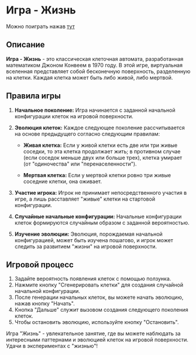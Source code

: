 # Игра - Жизнь

Можно поиграть нажав [тут](https://sonochiwa.github.io/life/)

## Описание

**Игра - Жизнь** - это классическая клеточная автомата, разработанная математиком Джоном Конвеем в 1970 году. В этой игре, виртуальная вселенная представляет собой бесконечную поверхность, разделенную на клетки. Каждая клетка может быть либо живой, либо мертвой.

## Правила игры

1. **Начальное поколение:** Игра начинается с заданной начальной конфигурации клеток на игровой поверхности.

2. **Эволюция клеток:** Каждое следующее поколение рассчитывается на основе предыдущего согласно следующим правилам:

    - **Живая клетка:** Если у живой клетки есть две или три живые соседки, то эта клетка продолжает жить; в противном случае (если соседок меньше двух или больше трех), клетка умирает (от "одиночества" или "перенаселенности").

    - **Мертвая клетка:** Если у мертвой клетки ровно три живые соседние клетки, она оживает.

3. **Участие игрока:** Игрок не принимает непосредственного участия в игре, а лишь расставляет "живые" клетки на стартовой конфигурации.

4. **Случайные начальные конфигурации:** Начальные конфигурации клеток формируются случайным образом с заданной вероятностью.

5. **Изучение эволюции:** Эволюция, порождаемая начальной конфигурацией, может быть изучена пошагово, и игрок может следить за развитием "жизни" на игровой поверхности.

## Игровой процесс

1. Задайте вероятность появления клеток с помощью ползунка.
2. Нажмите кнопку "Сгенерировать клетки" для создания случайной начальной конфигурации.
3. После генерации начальных клеток, вы можете начать эволюцию, нажав кнопку "Начать".
4. Кнопка "Дальше" служит вызовом создания следующего поколения клеток.
5. Чтобы остановить эволюцию, используйте кнопку "Остановить".

Игра "Жизнь" - увлекательное занятие, где вы можете наблюдать за интересными паттернами и эволюцией клеток на игровой поверхности. Удачи в экспериментах с "жизнью"!
